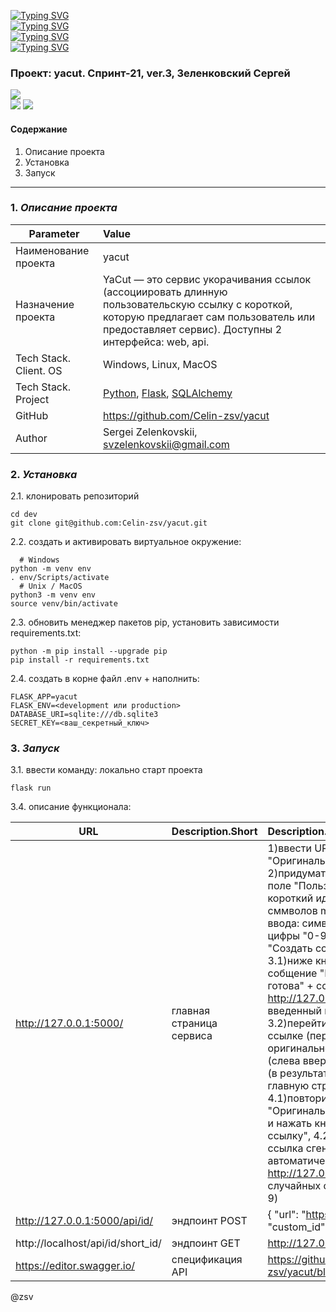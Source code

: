 [![Typing SVG](https://readme-typing-svg.herokuapp.com?font=Fira+Code&size=30&pause=1000&color=F71329&multiline=true&width=435&lines=+yacut)](https://git.io/typing-svg)  
[![Typing SVG](https://readme-typing-svg.herokuapp.com?font=Fira+Code&size=20&pause=1000&color=1D39F7&multiline=true&width=435&lines=+yacut)](https://git.io/typing-svg)  
[![Typing SVG](https://readme-typing-svg.herokuapp.com?font=Fira+Code&size=15&duration=2000&pause=1000&color=1FBB30F6&multiline=true&width=435&lines=+yacut)](https://git.io/typing-svg)    
[![Typing SVG](https://img.shields.io/badge/yacut-sprint--21%20ver.3-red)](https://git.io/typing-svg)

### Проект: yacut. Спринт-21, ver.3, Зеленковский Сергей  
![](https://img.shields.io/badge/Python-3776AB?style=for-the-badge&logo=python&logoColor=white)  
![](https://encrypted-tbn0.gstatic.com/images?q=tbn:ANd9GcRK7h38B8oEy58nDXqK63UZH0I6dBW7ew_KjoPje6scjQ&s)
![](https://www.sqlalchemy.org/img/sqla_logo.png)

#### Содержание
1. Описание проекта
2. Установка
3. Запуск
***
### 1. *Описание проекта*


Parameter  | Value
-------------|:-------------
Наименование проекта  | yacut
Назначение проекта | YaCut — это сервис укорачивания ссылок (ассоциировать длинную пользовательскую ссылку с короткой, которую предлагает сам пользователь или предоставляет сервис). Доступны 2 интерфейса: web, api.
Tech Stack. Client. OS | Windows, Linux, MacOS
Tech Stack. Project |[Python](https://www.python.org/), [Flask](https://pypi.org/project/Flask/), [SQLAlchemy](https://pypi.org/project/SQLAlchemy/)
GitHub | https://github.com/Celin-zsv/yacut
Author | Sergei Zelenkovskii, svzelenkovskii@gmail.com  

### 2. *Установка*




2.1. клонировать репозиторий
```
cd dev
git clone git@github.com:Celin-zsv/yacut.git
```
2.2. создать и активировать виртуальное окружение:
```
  # Windows
python -m venv env
. env/Scripts/activate
  # Unix / MacOS
python3 -m venv env
source venv/bin/activate
```
2.3. обновить менеджер пакетов pip, установить зависимости requirements.txt:
```
python -m pip install --upgrade pip
pip install -r requirements.txt
```
2.4. создать в корне файл .env + наполнить:
```
FLASK_APP=yacut
FLASK_ENV=<development или production>
DATABASE_URI=sqlite:///db.sqlite3
SECRET_KEY=<ваш_секретный_ключ>
```
### 3. *Запуск*

3.1. ввести команду: локально старт проекта
```
flask run
```
3.4. описание функционала:

URL  | Description.Short | Description.Full
-------------|:-------------|:-------------
http://127.0.0.1:5000/  | главная страница сервиса | 1)ввести URL в поле "Оригинальная длинная ссылка", 2)придумать и ввести значение в поле "Пользовательский короткий идентификатор" (16 сммволов max доступны для ввода: символы "a-z A-Z", цифры "0-9"), 3)Нажать кнопку "Создать ссылку", в результате: 3.1)ниже кнопки отобразится собщение "Ваша новая ссылка готова" + ссылка (в формате http://127.0.0.1:5000/ + введенный идентификатор), 3.2)перейти по созданной ссылке (переход на страницу оригинальной ссылки), 4)нажать (слева вверху) ссылку "Главная" (в результате: переход на главную страницу): 4.1)повторить ввод URL в поле "Оригинальная длинная ссылка" и нажать кнопку "Создать ссылку", 4.2)в результате: новая ссылка сгенерится автоматически (в формате http://127.0.0.1:5000/ + 6 случайных символов: a-z A-Z 0-9)
http://127.0.0.1:5000/api/id/   | эндпоинт POST | {  "url": "https://www.gazeta.ru/", "custom_id": "ga"}
http://localhost/api/id/short_id/   | эндпоинт GET | http://127.0.0.1:5000/api/id/ga
https://editor.swagger.io/   | спецификация API | https://github.com/Celin-zsv/yacut/blob/master/openapi.yml


@zsv
